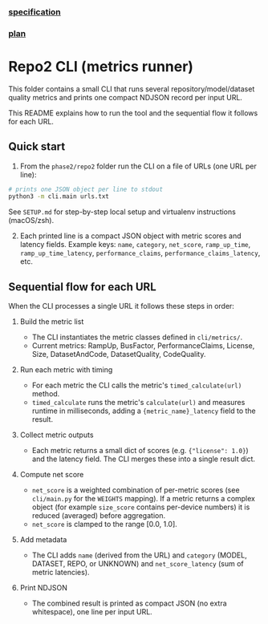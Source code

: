 ### [specification](https://docs.google.com/document/d/1NWiuwE5Wed-GJe0kkOqNTdrLqy6LxcoW/edit)
### [plan](https://docs.google.com/document/d/1Pi7RIyCG_YTDKf9OB2fm8Qpr_6PD3Okw/edit)

# Repo2 CLI (metrics runner)

This folder contains a small CLI that runs several repository/model/dataset
quality metrics and prints one compact NDJSON record per input URL.

This README explains how to run the tool and the sequential flow it follows
for each URL.

## Quick start

1. From the `phase2/repo2` folder run the CLI on a file of URLs (one URL per line):

```bash
# prints one JSON object per line to stdout
python3 -m cli.main urls.txt
```

See `SETUP.md` for step-by-step local setup and virtualenv instructions (macOS/zsh).

2. Each printed line is a compact JSON object with metric scores and latency
   fields. Example keys: `name`, `category`, `net_score`, `ramp_up_time`,
   `ramp_up_time_latency`, `performance_claims`, `performance_claims_latency`, etc.

## Sequential flow for each URL

When the CLI processes a single URL it follows these steps in order:

1. Build the metric list
   - The CLI instantiates the metric classes defined in `cli/metrics/`.
   - Current metrics: RampUp, BusFactor, PerformanceClaims, License, Size,
     DatasetAndCode, DatasetQuality, CodeQuality.

2. Run each metric with timing
   - For each metric the CLI calls the metric's `timed_calculate(url)` method.
   - `timed_calculate` runs the metric's `calculate(url)` and measures runtime
     in milliseconds, adding a `{metric_name}_latency` field to the result.

3. Collect metric outputs
   - Each metric returns a small dict of scores (e.g. `{"license": 1.0}`) and
     the latency field. The CLI merges these into a single result dict.

4. Compute net score
   - `net_score` is a weighted combination of per-metric scores (see
     `cli/main.py` for the `WEIGHTS` mapping). If a metric returns a complex
     object (for example `size_score` contains per-device numbers) it is
     reduced (averaged) before aggregation.
   - `net_score` is clamped to the range [0.0, 1.0].

5. Add metadata
   - The CLI adds `name` (derived from the URL) and `category` (MODEL, DATASET,
     REPO, or UNKNOWN) and `net_score_latency` (sum of metric latencies).

6. Print NDJSON
   - The combined result is printed as compact JSON (no extra whitespace),
     one line per input URL.



